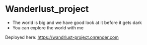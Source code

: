 # Wanderlust_project

- The world is big and we have good look at it before it gets dark
- You can explore the world with me

Deployed here: https://wandrlust-project.onrender.com